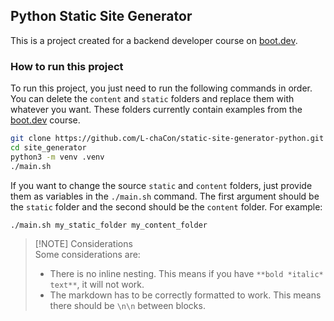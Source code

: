 ## Python Static Site Generator

This is a project created for a backend developer course on [boot.dev](https://www.boot.dev).

### How to run this project

To run this project, you just need to run the following commands in order. You can delete the 
`content` and `static` folders and replace them with whatever you want. These folders currently
contain examples from the [boot.dev](https://www.boot.dev/courses/build-static-site-generator) course.

```zsh
git clone https://github.com/L-chaCon/static-site-generator-python.git site_generator  
cd site_generator  
python3 -m venv .venv  
./main.sh
```

If you want to change the source `static` and `content` folders, just provide them as variables in
the `./main.sh` command. The first argument should be the `static` folder and the second should be
the `content` folder. For example:

```zsh
./main.sh my_static_folder my_content_folder
```

> [!NOTE] Considerations  
> Some considerations are:  
> - There is no inline nesting. This means if you have `**bold *italic* text**`, it will not work.  
> - The markdown has to be correctly formatted to work. This means there should be `\n\n` between blocks.
